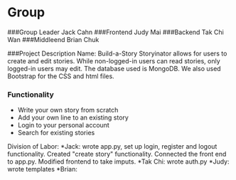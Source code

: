 Group
=====
###Group Leader
Jack Cahn
###Frontend
Judy Mai
###Backend
Tak Chi Wan
###Middleend 
Brian Chuk

###Project Description
Name: Build-a-Story
Storyinator allows for users to create and edit stories. While non-logged-in users can read stories, only logged-in users may edit. 
The database used is MongoDB. We also used Bootstrap for the CSS and html files. 

### Functionality
* Write your own story from scratch
* Add your own line to an existing story
* Login to your personal account
* Search for existing stories


Division of Labor:
*Jack: wrote app.py, set up login, register and logout functionality. Created "create story" functionality. Connected the front end to app.py. Modified frontend to take imputs. 
*Tak Chi: wrote auth.py
*Judy: wrote templates
*Brian: 

